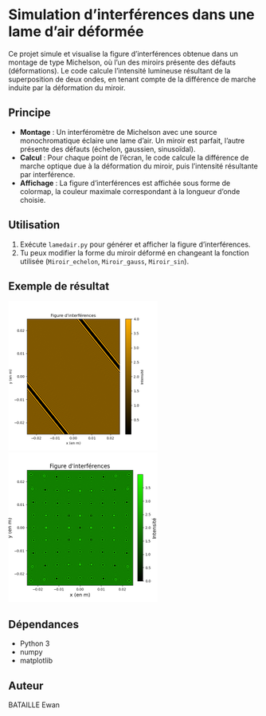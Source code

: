 # Simulation d’interférences dans une lame d’air déformée

Ce projet simule et visualise la figure d’interférences obtenue dans un montage de type Michelson, où l’un des miroirs présente des défauts (déformations). Le code calcule l’intensité lumineuse résultant de la superposition de deux ondes, en tenant compte de la différence de marche induite par la déformation du miroir.

## Principe

- **Montage** : Un interféromètre de Michelson avec une source monochromatique éclaire une lame d’air. Un miroir est parfait, l’autre présente des défauts (échelon, gaussien, sinusoïdal).
- **Calcul** : Pour chaque point de l’écran, le code calcule la différence de marche optique due à la déformation du miroir, puis l’intensité résultante par interférence.
- **Affichage** : La figure d’interférences est affichée sous forme de colormap, la couleur maximale correspondant à la longueur d’onde choisie.

## Utilisation

1. Exécute `lamedair.py` pour générer et afficher la figure d’interférences.
2. Tu peux modifier la forme du miroir déformé en changeant la fonction utilisée (`Miroir_echelon`, `Miroir_gauss`, `Miroir_sin`).

## Exemple de résultat

<img src="inter_sin.png" alt="Exemple de fractale" width="300"/>
<img src="inter_gauss.png" alt="Exemple de fractale" width="300"/>


## Dépendances

- Python 3
- numpy
- matplotlib

## Auteur

BATAILLE Ewan
